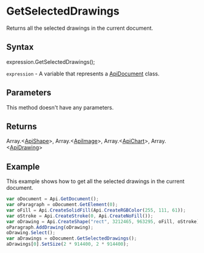 # GetSelectedDrawings

Returns all the selected drawings in the current document.

## Syntax

expression.GetSelectedDrawings();

`expression` - A variable that represents a [ApiDocument](../ApiDocument.md) class.

## Parameters

This method doesn't have any parameters.

## Returns

Array.<[ApiShape](../../ApiShape/ApiShape.md)>, Array.<[ApiImage](../../ApiImage/ApiImage.md)>, Array.<[ApiChart](../../ApiChart/ApiChart.md)>, Array.<[ApiDrawing](../../ApiDrawing/ApiDrawing.md)>

## Example

This example shows how to get all the selected drawings in the current document.

```javascript
var oDocument = Api.GetDocument();
var oParagraph = oDocument.GetElement(0);
var oFill = Api.CreateSolidFill(Api.CreateRGBColor(255, 111, 61));
var oStroke = Api.CreateStroke(0, Api.CreateNoFill());
var oDrawing = Api.CreateShape("rect", 3212465, 963295, oFill, oStroke);
oParagraph.AddDrawing(oDrawing);
oDrawing.Select();
var aDrawings = oDocument.GetSelectedDrawings();
aDrawings[0].SetSize(2 * 914400, 2 * 914400);
```
